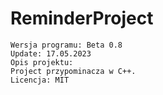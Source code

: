 # ReminderProject
```
Wersja programu: Beta 0.8
Update: 17.05.2023
Opis projektu:
Project przypominacza w C++.
Licencja: MIT
```
